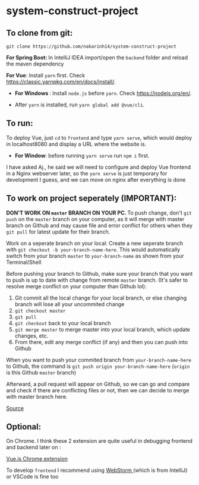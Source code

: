 # system-construct-project
## To clone from git:
```
git clone https://github.com/nakarinh14/system-construct-project
```

<b> For Spring Boot: </b> In IntelliJ IDEA import/open the ```backend``` folder and reload the maven dependency

<b> For Vue</b>: Install ```yarn``` first. Check   https://classic.yarnpkg.com/en/docs/install/.

* <b> For Windows </b>: Install ```node.js``` before ```yarn```. Check  https://nodejs.org/en/.

* After ```yarn``` is installed, run ```yarn global add @vue/cli```.


## To run:

To deploy Vue, just ```cd``` to ```frontend``` and type ```yarn serve```, which would deploy in localhost8080 and display a URL where the website is.

* <b>For Window</b>: before running ```yarn serve``` run ```npm i``` first.


I have asked Aj., he said we will need to configure and deploy Vue frontend in a Nginx webserver later, so the ```yarn serve``` is just temporary for development I guess, and we can move on nginx after everything is done

## To work on project seperately (IMPORTANT):

<b> DON'T WORK ON ```master``` BRANCH ON YOUR PC. </b> To push change, don't ```git push``` on the ```master``` branch on your computer, as it will merge with master branch on Github and may cause file and error conflict for others when they ```git pull``` for latest update for their branch.

Work on a seperate branch on your local:
Create a new seperate branch with ```git checkout -b your-branch-name-here```. This would automatically switch from your branch ```master``` to ```your-branch-name``` as shown from your Terminal/Shell

Before pushing your branch to Github, make sure your branch that you want to push is up to date with change from remote ```master``` branch. (It's safer to resolve merge conflict on your computer than Github lol):
1. Git commit all the local change for your local branch, or else changing branch will lose all your uncommited change
2. ```git checkout master```
3. ```git pull```
4. ```git checkout``` back to your local branch
5. ```git merge master``` to merge master into your local branch, which update changes, etc.
6. From there, edit any merge conflict (if any) and then you can push into Github

When you want to push your commited branch from ```your-branch-name-here``` to Github, the command is ```git push origin your-branch-name-here``` (```origin``` is this Github ```master``` branch)

Afterward, a pull request will appear on Github, so we can go and compare and check if there are conflicting files or not, then we can decide to merge with master branch here.

<a href="https://www.youtube.com/watch?v=MnUd31TvBoU">Source</a>


## Optional: 

On Chrome. I think these 2 extension are quite useful in debugging frontend and backend later on :

<a href="https://chrome.google.com/webstore/detail/vuejs-devtools/nhdogjmejiglipccpnnnanhbledajbpd?hl=en">Vue.js Chrome extension</a>


To develop ```frontend``` I recommend using <a href="https://www.jetbrains.com/webstorm/download/#section=mac"> WebStorm </a> (which is from IntelliJ) or VSCode is fine too

